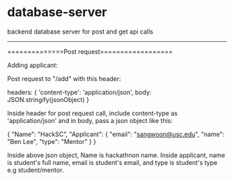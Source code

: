 # database-server
backend database server for post and get api calls 

--------------------------------------------
==============Post request==================

Adding applicant:

Post request to "<url>/add" with this header:

headers: {
    'content-type': 'application/json',
    body: JSON.stringify(jsonObject)
 }

Inside header for post request call, include
content-type as 'application/json' and in body,
pass a json object like this: 

{
	"Name": "HackSC", 
	"Applicant": { 
		"email": "sangwoon@usc.edu", 
		"name": "Ben Lee", 
		"type": "Mentor" 
	}
}

Inside above json object, Name is hackathnon name. Inside 
applicant, name is student's full name, email is student's email, 
and type is student's type e.g student/mentor. 